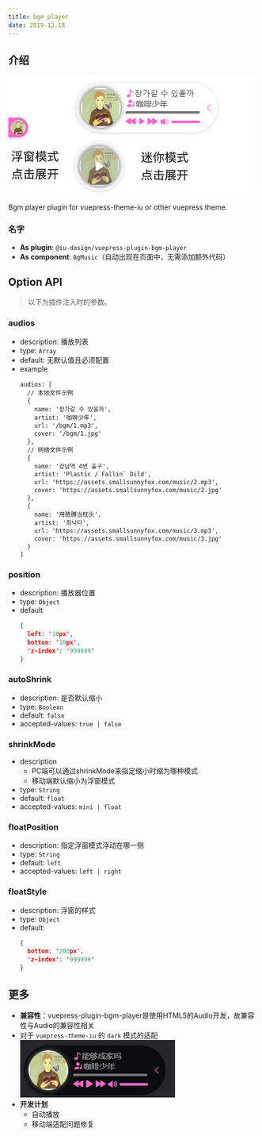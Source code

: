 ```yaml
---
title: bgm player
date: 2019-12.18
---
```


## 介绍

![demo.png](./images/bgm.png)

Bgm player plugin for vuepress-theme-iu or other vuepress theme.  

### 名字

- **As plugin**: `@iu-design/vuepress-plugin-bgm-player`
- **As component**: `BgMusic`（自动出现在页面中，无需添加额外代码）

## Option API

> 以下为插件注入时的参数。

### audios

- description: 播放列表
- type: `Array`
- default: 无默认值且必须配置
- example
  ```
  audios: [
    // 本地文件示例
    {
      name: '장가갈 수 있을까',
      artist: '咖啡少年',
      url: '/bgm/1.mp3',
      cover: '/bgm/1.jpg'
    },
    // 网络文件示例
    {
      name: '강남역 4번 출구',
      artist: 'Plastic / Fallin` Dild',
      url: 'https://assets.smallsunnyfox.com/music/2.mp3',
      cover: 'https://assets.smallsunnyfox.com/music/2.jpg'
    },
    {
      name: '用胳膊当枕头',
      artist: '최낙타',
      url: 'https://assets.smallsunnyfox.com/music/3.mp3',
      cover: 'https://assets.smallsunnyfox.com/music/3.jpg'
    }
  ]  
  ```

### position

- description: 播放器位置
- type: `Object`
- default
  ``` json
  { 
    left: '10px',
    bottom: '10px',
    'z-index': '999999'
  }
  ```

### autoShrink

- description: 是否默认缩小
- type: `Boolean`
- default: `false`
- accepted-values: `true | false`


### shrinkMode

- description
  - PC端可以通过shrinkMode来指定缩小时缩为哪种模式
  - 移动端默认缩小为浮窗模式
- type: `String`
- default: `float`
- accepted-values: `mini | float`

### floatPosition

- description: 指定浮窗模式浮动在哪一侧
- type: `String`
- default: `left`
- accepted-values: `left | right`

### floatStyle

- description: 浮窗的样式
- type: `Object`
- default:
  ```json
  { 
    bottom: '200px',
    'z-index': '999999'
  }
  ```

## 更多

- **兼容性**：vuepress-plugin-bgm-player是使用HTML5的Audio开发，故兼容性与Audio的兼容性相关
- 对于 `vuepress-theme-iu` 的 `dark` 模式的适配  
  ![dark.png](./images/darkBgm.png)
- **开发计划**
  - 自动播放
  - 移动端适配问题修复
